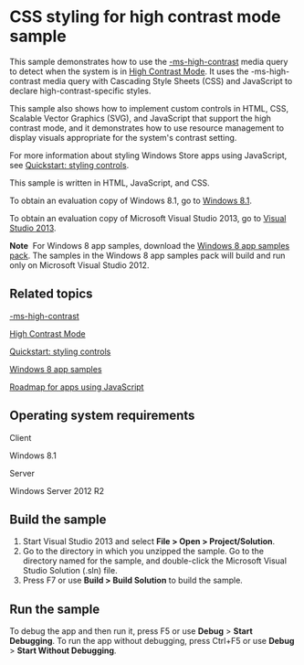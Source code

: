 CSS styling for high contrast mode sample
=========================================

This sample demonstrates how to use the [-ms-high-contrast](http://msdn.microsoft.com/library/windows/apps/hh465764) media query to detect when the system is in [High Contrast Mode](http://msdn.microsoft.com/library/windows/apps/hh466205). It uses the -ms-high-contrast media query with Cascading Style Sheets (CSS) and JavaScript to declare high-contrast-specific styles.

This sample also shows how to implement custom controls in HTML, CSS, Scalable Vector Graphics (SVG), and JavaScript that support the high contrast mode, and it demonstrates how to use resource management to display visuals appropriate for the system's contrast setting.

For more information about styling Windows Store apps using JavaScript, see [Quickstart: styling controls](http://msdn.microsoft.com/library/windows/apps/hh465393).

This sample is written in HTML, JavaScript, and CSS.

To obtain an evaluation copy of Windows 8.1, go to [Windows 8.1](http://go.microsoft.com/fwlink/p/?linkid=301696).

To obtain an evaluation copy of Microsoft Visual Studio 2013, go to [Visual Studio 2013](http://go.microsoft.com/fwlink/p/?linkid=301697).

**Note**  For Windows 8 app samples, download the [Windows 8 app samples pack](http://go.microsoft.com/fwlink/p/?LinkId=301698). The samples in the Windows 8 app samples pack will build and run only on Microsoft Visual Studio 2012.

Related topics
--------------

[-ms-high-contrast](http://msdn.microsoft.com/library/windows/apps/hh465764)

[High Contrast Mode](http://msdn.microsoft.com/library/windows/apps/hh466205)

[Quickstart: styling controls](http://msdn.microsoft.com/library/windows/apps/hh465393)

[Windows 8 app samples](http://go.microsoft.com/fwlink/p/?LinkID=227694)

[Roadmap for apps using JavaScript](http://msdn.microsoft.com/library/windows/apps/hh465037)

Operating system requirements
-----------------------------

Client

Windows 8.1

Server

Windows Server 2012 R2

Build the sample
----------------

1.  Start Visual Studio 2013 and select **File \> Open \> Project/Solution**.
2.  Go to the directory in which you unzipped the sample. Go to the directory named for the sample, and double-click the Microsoft Visual Studio Solution (.sln) file.
3.  Press F7 or use **Build \> Build Solution** to build the sample.

Run the sample
--------------

To debug the app and then run it, press F5 or use **Debug** \> **Start Debugging**. To run the app without debugging, press Ctrl+F5 or use **Debug** \> **Start Without Debugging**.

